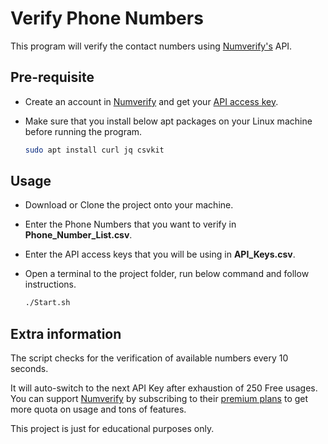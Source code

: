 # Verify Phone Numbers

This program will verify the contact numbers using [Numverify's](https://numverify.com) API.

## Pre-requisite

* Create an account in [Numverify](https://numverify.com) and get your [API access key](https://numverify.com/documentation).

* Make sure that you install below apt packages on your Linux machine before running the program.

    ```bash
    sudo apt install curl jq csvkit
    ```

## Usage
* Download or Clone the project onto your machine.
* Enter the Phone Numbers that you want to verify in **Phone_Number_List.csv**.
* Enter the API access keys that you will be using in **API_Keys.csv**.
* Open a terminal to the project folder, run below command and follow instructions.

   ```bash
   ./Start.sh
  ```

## Extra information
The script checks for the verification of available numbers every 10 seconds.

It will auto-switch to the next API Key after exhaustion of 250 Free usages. You can support [Numverify](https://numverify.com) by subscribing to their [premium plans](https://numverify.com/plan) to get more quota on usage and tons of features.

This project is just for educational purposes only.
